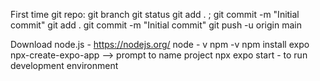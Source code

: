 First time git repo:
git branch
git status
git add . ; git commit -m "Initial commit"
git add .
git commit -m "Initial commit"
git push -u origin main


Download node.js - https://nodejs.org/
node - v
npm -v
npm install expo
npx-create-expo-app --> prompt to name project
npx expo start - to run development environment
